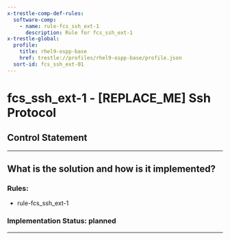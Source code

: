 ```yaml
---
x-trestle-comp-def-rules:
  software-comp:
    - name: rule-fcs_ssh_ext-1
      description: Rule for fcs_ssh_ext-1
x-trestle-global:
  profile:
    title: rhel9-ospp-base
    href: trestle://profiles/rhel9-ospp-base/profile.json
  sort-id: fcs_ssh_ext-01
---
```


# fcs_ssh_ext-1 - \[REPLACE_ME\] Ssh Protocol

## Control Statement

______________________________________________________________________

## What is the solution and how is it implemented?

<!-- For implementation status enter one of: implemented, partial, planned, alternative, not-applicable -->

<!-- Note that the list of rules under ### Rules: is read-only and changes will not be captured after assembly to JSON -->

<!-- Add control implementation description here for control: fcs_ssh_ext-1 -->

### Rules:

  - rule-fcs_ssh_ext-1

### Implementation Status: planned

______________________________________________________________________
